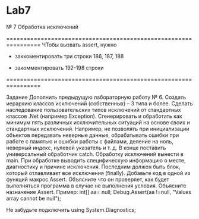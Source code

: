 # Lab7
№ 7 Обработка  исключений

================================================================
ЧТобы вызвать assert, нужно 
- заккоментировать три строки 186, 187, 188

- закомментировать 192-198 строки

================================================================

Задание
Дополнить предыдущую лабораторную работу № 6. 
Создать иерархию классов исключений (собственных) –  3  типа и более. Сделать наследование пользовательских типов исключений от стандартных классов .Net (например Exception).
Сгенерировать и обработать как минимум пять различных исключительных ситуаций на основе своих и стандартных исключений. Например, не позволять при инициализации объектов передавать неверные данные, обрабатывать ошибки при работе с памятью и ошибки работы  с файлами, деление на ноль, неверный индекс, нулевой указатель и т. д.
В конце поставить универсальный обработчик catch.
Обработку исключений вынести в main. При обработке выводить специфическую информацию о месте, диагностику и причине исключения. Последним должен быть блок, который отлавливает все исключения (finally).
Добавьте код в одной из функций макрос Assert. Объясните что он проверяет, как будет выполняться программа в случае не выполнения условия. Объясните назначение Assert. 
Пример:
int[] aa= null;
            Debug.Assert(aa !=null, "Values array cannot be null");

Не забудьте подключить using  System.Diagnostics;
 

